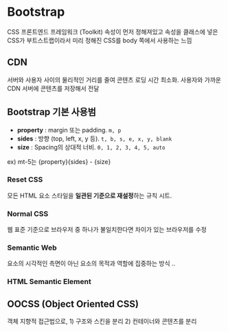 # Bootstrap
CSS 프론트엔드 프레임워크 (Toolkit)
속성이 먼저 정해져있고 속성을 클래스에 넣은 CSS가 부트스트랩이라서 미리 정해진 CSS를 body 쪽에서 사용하는 느낌

## CDN
서버와 사용자 사이의 물리적인 거리를 줄여 콘텐츠 로딩 시간 최소화. 사용자와 가까운 CDN 서버에 콘텐츠를 저장해서 전달

## Bootstrap 기본 사용범
- **property** : margin 또는 padding. `m, p`
- **sides** : 방향 (top, left, x, y 등). `t, b, s, e, x, y, blank`
- **size** : Spacing의 상대적 너비. `0, 1, 2, 3, 4, 5, auto`

ex) mt-5는 {property}{sides} - {size}

### Reset CSS
모든 HTML 요소 스타일을 **일관된 기준으로 재설정**하는 규칙 시트. 
### Normal CSS
웹 표준 기준으로 브라우저 중 하나가 불일치한다면 차이가 있는 브라우저를 수정
### Semantic Web
요소의 시각적인 측면이 아닌 요소의 목적과 역할에 집중하는 방식 .. 
### HTML Semantic Element

## OOCSS (Object Oriented CSS)
객체 지향적 접근법으로, 1) 구조와 스킨을 분리 2) 컨테이너와 콘텐츠를 분리
